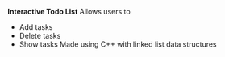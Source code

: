 **Interactive Todo List**
Allows users to
- Add tasks
- Delete tasks
- Show tasks
Made using C++ with linked list data structures
